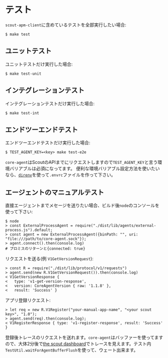 # テスト #

`scout-apm-client`に含めているテストを全部実行したい場合:

```shell
$ make test
```

## ユニットテスト ##

ユニットテストだけ実行した場合:

```shell
$ make test-unit
```

## インテグレーションテスト ##

インテグレーションテストだけ実行した場合:

```shell
$ make test-int
```

## エンドツーエンドテスト ##

エンドツーエンドテストだけ実行した場合:

```shell
$ TEST_AGENT_KEY=<key> make test-e2e
```

`core-agent`はScoutのAPIまでにリクエストしますので`TEST_AGENT_KEY`と言う環境バリアブルは必須になってます。 便利な環境バリアブル設定方法を使いたいなら、[`direnv`](https://direnv.net/)を使って`.envrc`ファイルを作って下さい。

## エージェントのマニュアルテスト ##

直接エージェントまでメセージを送りたい場合、ビルド後`node`のコンソールを使って下さい:

```nodejs
$ node
> const ExternalProcessAgent = require("./dist/lib/agents/external-process.js").default;
> const agent = new ExternalProcessAgent({binPath: "", uri: "file:///path/to/core-agent.sock"});
> agent.connect().then(console.log)
# プロミスのリターンと{connected: true}
```

リクエストを送る(例 `V1GetVersionRequest`):

```nodejs
> const R = require("./dist/lib/protocol/v1/requests")
> agent.send(new R.V1GetVersionRequest()).then(console.log)
< V1GetVersionResponse {
<   type: 'v1-get-version-response',
<   version: CoreAgentVersion { raw: '1.1.8' },
<   result: 'Success' }
```

アプリ登録リクエスト:

```nodejs
> let req = new R.V1Register("your-manual-app-name", "<your scout key>", "1.0");
> agent.send(req).then(console.log);
< V1RegisterResponse { type: 'v1-register-response', result: 'Success' }
```

登録後トレースのリクエストを送れます。`core-agent`はバッファーを使ってますので、大体2分後で[the scout dashboard](https://apm.scoutapp.com/home)でトレースを見えます。テスト内`TestUtil.waitForAgentBufferFlush`を使って、ウェート出来ます。
